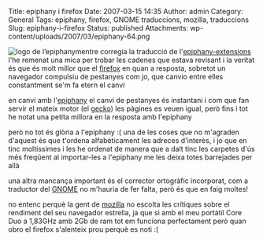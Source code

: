 Title: epiphany i firefox
Date: 2007-03-15 14:35
Author: admin
Category: General
Tags: epiphany, firefox, GNOME traduccions, mozilla, traduccions
Slug: epiphany-i-firefox
Status: published
Attachments: wp-content/uploads/2007/03/epiphany-64.png

![logo de l’epiphany]({static}wp-content/uploads/2007/03/epiphany-64.png)mentre corregia la traducció de l'<a href="http://l10n.gnome.org/module/epiphany-extensions" target="_blank" rel="noopener">epiphany-extensions</a> l'he remenat una mica per trobar les cadenes que estava revisant i la veritat és que és molt millor que el <a href="http://www.mozilla-europe.org/ca/products/firefox/" target="_blank" rel="noopener">firefox</a> en quan a resposta, sobretot un navegador compulsiu de pestanyes com jo, que canvio entre elles constantment se'm fa etern el canvi

en canvi amb l'<a href="http://www.gnome.org/projects/epiphany/" target="_blank" rel="noopener">epiphany</a> el canvi de pestanyes és instantani i com que fan servir el mateix motor (el <a href="http://www.mozilla.org/newlayout/" target="_blank" rel="noopener">gecko</a>) les pàgines es veuen igual, però fins i tot he notat una petita millora en la resposta amb l'epiphany

però no tot és glòria a l'epiphany :( una de les coses que no m'agraden d'aquest és que t'ordena alfabèticament les adreces d'interès, i jo que en tinc moltíssimes i les he ordenat de manera que a dalt tinc les carpetes d'ús més freqüent al importar-les a l'epiphany me les deixa totes barrejades per allà

una altra mancança important és el corrector ortogràfic incorporat, com a traductor del <a href="http://www.gnome.org" target="_blank" rel="noopener">GNOME</a> no m'hauria de fer falta, però és que en faig moltes!

no entenc perquè la gent de <a href="http://www.mozilla.com" target="_blank" rel="noopener">mozilla</a> no escolta les crítiques sobre el rendiment del seu navegador estrella, ja que si amb el meu portàtil Core Duo a 1,83GHz amb 2Gb de ram tot em funciona perfectament però quan obro el firefox s'alenteix prou perquè es noti :(
